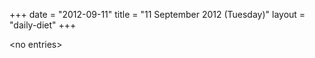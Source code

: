 +++
date = "2012-09-11"
title = "11 September 2012 (Tuesday)"
layout = "daily-diet"
+++


\<no entries\>

